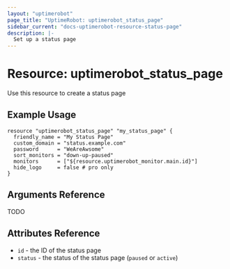 ```yaml
---
layout: "uptimerobot"
page_title: "UptimeRobot: uptimerobot_status_page"
sidebar_current: "docs-uptimerobot-resource-status-page"
description: |-
  Set up a status page
---
```


# Resource: uptimerobot_status_page

Use this resource to create a status page

## Example Usage

```hcl
resource "uptimerobot_status_page" "my_status_page" {
  friendly_name = "My Status Page"
  custom_domain = "status.example.com"
  password      = "WeAreAwsome"
  sort_monitors = "down-up-paused"
  monitors      = ["${resource.uptimerobot_monitor.main.id}"]
  hide_logo     = false # pro only
}
```

## Arguments Reference

TODO

## Attributes Reference

* `id` - the ID of the status page
* `status` - the status of the status page (`paused` or `active`)
